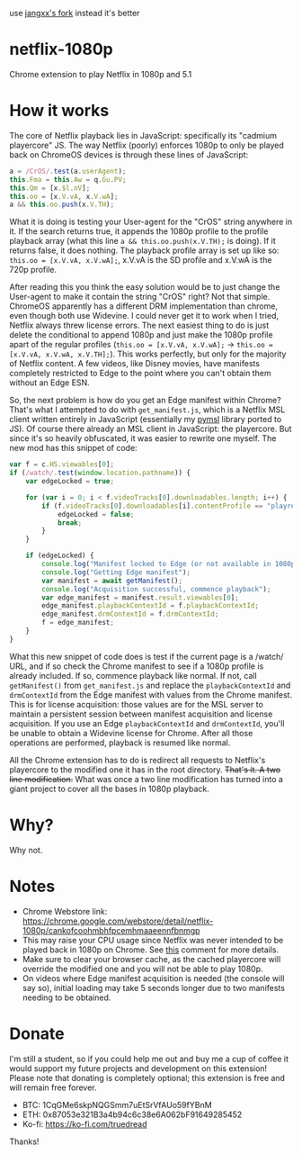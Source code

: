 use [jangxx's fork](https://github.com/jangxx/netflix-1080p) instead it's better

# netflix-1080p
Chrome extension to play Netflix in 1080p and 5.1

# How it works

The core of Netflix playback lies in JavaScript: specifically its "cadmium playercore" JS. The way Netflix (poorly) enforces 1080p to only be played back on ChromeOS devices is through these lines of JavaScript:

```javascript
a = /CrOS/.test(a.userAgent);
this.Fma = this.Aw = q.Gu.PV;
this.Qm = [x.$l.nV];
this.oo = [x.V.vA, x.V.wA];
a && this.oo.push(x.V.TH);
```

What it is doing is testing your User-agent for the "CrOS" string anywhere in it. If the search returns true, it appends the 1080p profile to the profile playback array (what this line `a && this.oo.push(x.V.TH);` is doing). If it returns false, it does nothing. The playback profile array is set up like so: `this.oo = [x.V.vA, x.V.wA];`, x.V.vA is the SD profile and x.V.wA is the 720p profile.

After reading this you think the easy solution would be to just change the User-agent to make it contain the string "CrOS" right? Not that simple. ChromeOS apparently has a different DRM implementation than chrome, even though both use Widevine. I could never get it to work when I tried, Netflix always threw license errors. The next easiest thing to do is just delete the conditional to append 1080p and just make the 1080p profile apart of the regular profiles (`this.oo = [x.V.vA, x.V.wA];` -> `this.oo = [x.V.vA, x.V.wA, x.V.TH];`). This works perfectly, but only for the majority of Netflix content. A few videos, like Disney movies, have manifests completely restricted to Edge to the point where you can't obtain them without an Edge ESN.

So, the next problem is how do you get an Edge manifest within Chrome? That's what I attempted to do with `get_manifest.js`, which is a Netflix MSL client written entirely in JavaScript (essentially my [pymsl](https://github.com/truedread/pymsl) library ported to JS). Of course there already an MSL client in JavaScript: the playercore. But since it's so heavily obfuscated, it was easier to rewrite one myself. The new mod has this snippet of code:

```javascript
var f = c.HS.viewables[0];
if (/watch/.test(window.location.pathname)) {
    var edgeLocked = true;

    for (var i = 0; i < f.videoTracks[0].downloadables.length; i++) {
        if (f.videoTracks[0].downloadables[i].contentProfile == "playready-h264mpl40-dash") {
            edgeLocked = false;
            break;
        }
    }

    if (edgeLocked) {
        console.log("Manifest locked to Edge (or not available in 1080p)");
        console.log("Getting Edge manifest");
        var manifest = await getManifest();
        console.log("Acquisition successful, commence playback");
        var edge_manifest = manifest.result.viewables[0];
        edge_manifest.playbackContextId = f.playbackContextId;
        edge_manifest.drmContextId = f.drmContextId;
        f = edge_manifest;
    }
}
```

What this new snippet of code does is test if the current page is a /watch/ URL, and if so check the Chrome manifest to see if a 1080p profile is already included. If so, commence playback like normal. If not, call `getManifest()` from `get_manifest.js` and replace the `playbackContextId` and `drmContextId` from the Edge manifest with values from the Chrome manifest. This is for license acquisition: those values are for the MSL server to maintain a persistent session between manifest acquisition and license acquisition. If you use an Edge `playbackContextId` and `drmContextId`, you'll be unable to obtain a Widevine license for Chrome. After all those operations are performed, playback is resumed like normal.

All the Chrome extension has to do is redirect all requests to Netflix's playercore to the modified one it has in the root directory. ~~That's it. A two line modification.~~ What was once a two line modification has turned into a giant project to cover all the bases in 1080p playback.

# Why?

Why not.

# Notes

- Chrome Webstore link: https://chrome.google.com/webstore/detail/netflix-1080p/cankofcoohmbhfpcemhmaaeennfbnmgp
- This may raise your CPU usage since Netflix was never intended to be played back in 1080p on Chrome. See [this](https://github.com/truedread/netflix-1080p/issues/15#issuecomment-398256248) comment for more details.
- Make sure to clear your browser cache, as the cached playercore will override the modified one and you will not be able to play 1080p.
- On videos where Edge manifest acquisition is needed (the console will say so), initial loading may take 5 seconds longer due to two manifests needing to be obtained.

# Donate

I'm still a student, so if you could help me out and buy me a cup of coffee it would support my future projects and development on this extension! Please note that donating is completely optional; this extension is free and will remain free forever.

- BTC: 1CqGMe6skpNQGSmm7uEtSrVfAUo59fYBnM
- ETH: 0x87053e321B3a4b94c6c38e6A062bF91649285452
- Ko-fi: https://ko-fi.com/truedread

Thanks!
